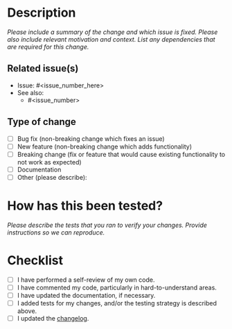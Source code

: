# Description

*Please include a summary of the change and which issue is fixed. Please also include relevant motivation and context. List any dependencies that are required for this change.*

## Related issue(s)

- Issue: #<issue_number_here>
- See also:
    - #<issue_number>

## Type of change

- [ ] Bug fix (non-breaking change which fixes an issue)
- [ ] New feature (non-breaking change which adds functionality)
- [ ] Breaking change (fix or feature that would cause existing functionality to not work as expected)
- [ ] Documentation
- [ ] Other (please describe):

# How has this been tested?

*Please describe the tests that you ran to verify your changes. Provide instructions so we can reproduce.*

# Checklist

- [ ] I have performed a self-review of my own code.
- [ ] I have commented my code, particularly in hard-to-understand areas.
- [ ] I have updated the documentation, if necessary.
- [ ] I added tests for my changes, and/or the testing strategy is described above.
- [ ] I updated the [changelog](../CHANGELOG.md).